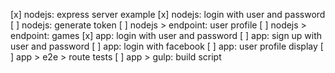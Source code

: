 [x] nodejs: express server example
[x] nodejs: login with user and password
[ ] nodejs: generate token
[ ] nodejs > endpoint: user profile
[ ] nodejs > endpoint: games
[x] app: login with user and password
[ ] app: sign up with user and password
[ ] app: login with facebook
[ ] app: user profile display
[ ] app > e2e > route tests
[ ] app > gulp: build script